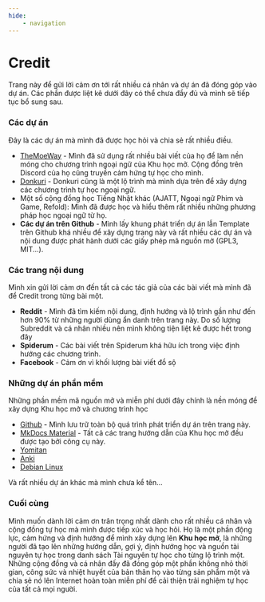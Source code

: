 ```yaml
---
hide:
    - navigation
---
```


# Credit

Trang này để gửi lời cảm ơn tới rất nhiều cá nhân và dự án đã đóng góp vào dự án. Các phần được liệt kê dưới đây có thể chưa đầy đủ và mình sẽ tiếp tục bổ sung sau.

### Các dự án 
Đây là các dự án mà mình đã được học hỏi và chia sẻ rất nhiều điều.

- [TheMoeWay](http://learnjapanese.moe/) - Mình đã sử dụng rất nhiều bài viết của họ để làm nền móng cho chương trình ngoại ngữ của Khu học mở. Cộng đồng trên Discord của họ cũng truyền cảm hứng tự học cho mình.
- [Donkuri](https://donkuri.github.io/learn-japanese/) - Donkuri cũng là một lộ trình mà mình dựa trên để xây dựng các chương trình tự học ngoại ngữ.
- Một số cộng đồng học Tiếng Nhật khác (AJATT, Ngoại ngữ Phim và Game, Refold): Mình đã được học và hiểu thêm rất nhiều những phương pháp học ngoại ngữ từ họ.
- **Các dự án trên Github** - Mình lấy khung phát triển dự án lẫn Template trên Github khá nhiều để xây dựng trang này và rất nhiều các dự án và nội dung được phát hành dưới các giấy phép mã nguồn mở (GPL3, MIT...).  

### Các trang nội dung
Mình xin gửi lời cảm ơn đến tất cả các tác giả của các bài viết mà mình đã để Credit trong từng bài một.

- **Reddit** - Mình đã tìm kiếm nội dung, định hướng và lộ trình gần như đến hơn 90% từ những người dùng ẩn danh trên trang này. Do số lượng Subreddit và cá nhân nhiều nên mình không tiện liệt kê được hết trong đây
- **Spiderum** - Các bài viết trên Spiderum khá hữu ích trong việc định hướng các chương trình.
- **Facebook** - Cảm ơn vì khối lượng bài viết đồ sộ

### Những dự án phần mềm
Những phần mềm mã nguồn mở và miễn phí dưới đây chính là nền móng để xây dựng Khu học mở và chương trình học

- [Github](https://github.com/) - Mình lưu trữ toàn bộ quá trình phát triển dự án trên trang này.
- [MkDocs Material](https://squidfunk.github.io/mkdocs-material/) - Tất cả các trang hướng dẫn của Khu học mở đều được tạo bởi công cụ này. 
- [Yomitan](https://yomitan.wiki/)
- [Anki](https://apps.ankiweb.net/)
- [Debian Linux](https://www.debian.org/)

Và rất nhiều dự án khác mà mình chưa kể tên...

### Cuối cùng

Mình muốn dành lời cảm ơn trân trọng nhất dành cho rất nhiều cá nhân và cộng đồng tự học mà mình được tiếp xúc và học hỏi. Họ là một phần động lực, cảm hứng và định hướng để mình xây dựng lên **Khu học mở**, là những người đã tạo lên những hướng dẫn, gợi ý, định hướng học và nguồn tài nguyên tự học trong danh sách Tài nguyên tự học cho từng lộ trình một. Những cộng đồng và cá nhân đấy đã đóng góp một phần không nhỏ thời gian, công sức và nhiệt huyết của bản thân họ vào từng sản phẩm một và chia sẻ nó lên Internet hoàn toàn miễn phí để cải thiện trải nghiệm tự học của tất cả mọi người.